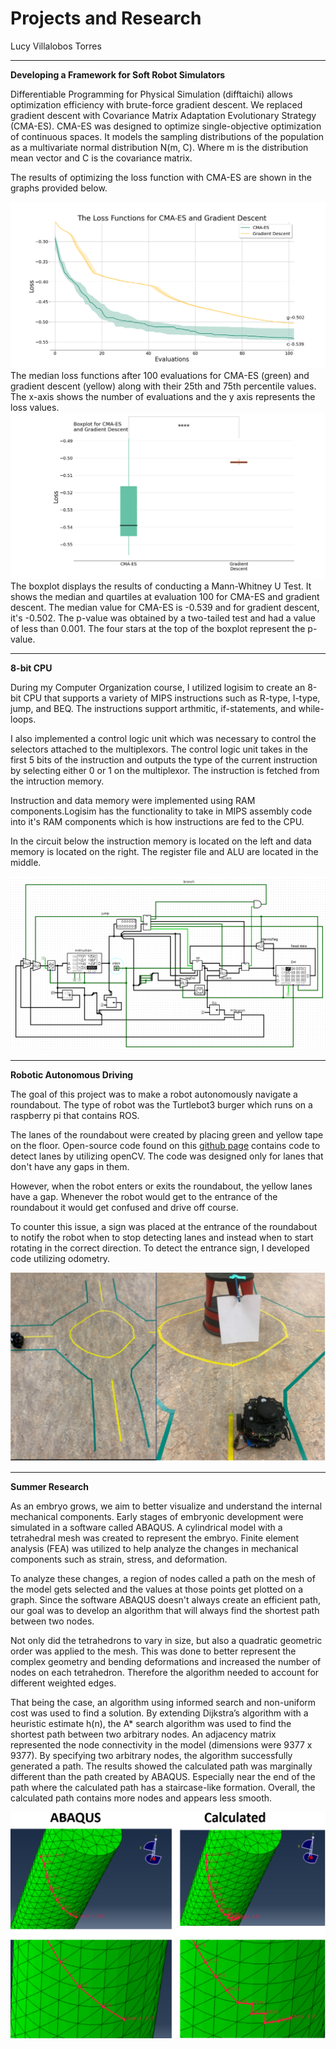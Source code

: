 # Projects and Research
Lucy Villalobos Torres

****
**Developing a Framework for Soft Robot Simulators**

 Differentiable Programming for Physical Simulation (difftaichi) allows optimization efficiency with brute-force gradient descent. We replaced gradient descent with Covariance Matrix Adaptation Evolutionary Strategy (CMA-ES). CMA-ES was designed to optimize single-objective optimization of continuous spaces. It models the sampling distributions of the population as a multivariate normal distribution N(m, C). Where m is the distribution mean vector and C is the covariance matrix. 

The results of optimizing the loss function with CMA-ES are shown in the graphs provided below.
 
![CMA-ES versus gradient descent](images/Figure_2.png)
The median loss functions after 100 evaluations for CMA-ES (green) and gradient descent (yellow) along with their 25th and 75th percentile values. The x-axis shows the number of evaluations and the y axis represents the loss values.
![Whiskerplot](images/Figure_3.png)
The boxplot displays the results of conducting a Mann-Whitney U Test. It shows the median and quartiles at evaluation 100 for CMA-ES and gradient descent. The median value for CMA-ES is -0.539 and for gradient descent, it's -0.502. The p-value was obtained by a two-tailed test and had a value of less than 0.001. The four stars at the top of the boxplot represent the p-value.

****
**8-bit CPU**  

During my Computer Organization course, I utilized logisim to create an 8-bit CPU that supports a variety of MIPS instructions such as R-type, I-type, jump, and BEQ. The instructions support arthmitic, if-statements, and while-loops. 

I also implemented a control logic unit which was necessary to control the selectors attached to the multiplexors. The control logic unit takes in the first 5 bits of the instruction and outputs the type of the current instruction by selecting either 0 or 1 on the multiplexor. The instruction is fetched from the intruction memory.

Instruction and data memory were implemented using RAM components.Logisim has the functionality to take in MIPS assembly code into it's RAM components which is how instructions are fed to the CPU.

In the circuit below the instruction memory is located on the left and data memory is located on the right. The register file and ALU are located in the middle.  

![Subject Observer UML](/images/CPU.png)

****
**Robotic Autonomous Driving**  

The goal of this project was to make a robot autonomously navigate a roundabout. The type of robot was the Turtlebot3 burger which runs on a raspberry pi that contains ROS. 

The lanes of the roundabout were created by placing green and yellow tape on the floor. Open-source code found on this [github page]((https://github.com/ROBOTIS-GIT/turtlebot3_autorace_2020)) contains code to detect lanes by utilizing openCV. The code was designed only for lanes that don't have any gaps in them. 

However, when the robot enters or exits the roundabout, the yellow lanes have a gap. Whenever the robot would get to the entrance of the roundabout it would get confused and drive off course. 

To counter this issue, a sign was placed at the entrance of the roundabout to notify the robot when to stop detecting lanes and instead when to start rotating in the correct direction. To detect the entrance sign, I developed code utilizing odometry. 

![Subject Observer UML](/images/roundabout.png)

****
**Summer Research**

As an embryo grows, we aim to better visualize and understand the internal mechanical components. Early stages of embryonic development were simulated in a software called ABAQUS. A cylindrical model with a tetrahedral mesh was created to represent the embryo. Finite element analysis (FEA) was utilized to help analyze the changes in mechanical components such as strain, stress, and deformation. 

To analyze these changes, a region of nodes called a path on the mesh of the model gets selected and the values at those points get plotted on a graph. Since the software ABAQUS doesn't always create an efficient path, our goal was to develop an algorithm that will always find the shortest path between two nodes. 

Not only did the tetrahedrons to vary in size, but also a quadratic geometric order was applied to the mesh. This was done  to better represent the complex geometry and bending deformations and increased the number of nodes on each tetrahedron. Therefore the algorithm needed to account for different weighted edges.

That being the case, an algorithm using informed search and non-uniform cost was used to find a solution. By extending Dijkstra’s algorithm with a heuristic estimate h(n), the A* search algorithm was used to find the shortest path between two arbitrary nodes. An adjacency matrix represented the node connectivity in the model (dimensions were 9377 x 9377). 
By specifying two arbitrary nodes, the algorithm successfully generated a path. The results showed the calculated path was marginally different than the path created by ABAQUS. Especially near the end of the path where the calculated path has a staircase-like formation.  Overall, the calculated path contains more nodes and appears less smooth. 

![Subject Observer UML](/images/cyl.png)
